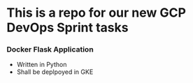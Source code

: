 # This is a repo for our new GCP DevOps Sprint tasks

### Docker Flask Application

- Written in Python
- Shall be deplpoyed in GKE